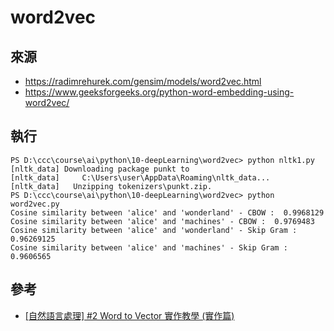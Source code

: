 # word2vec

## 來源

* https://radimrehurek.com/gensim/models/word2vec.html
* https://www.geeksforgeeks.org/python-word-embedding-using-word2vec/

## 執行

```
PS D:\ccc\course\ai\python\10-deepLearning\word2vec> python nltk1.py
[nltk_data] Downloading package punkt to
[nltk_data]     C:\Users\user\AppData\Roaming\nltk_data...
[nltk_data]   Unzipping tokenizers\punkt.zip.
PS D:\ccc\course\ai\python\10-deepLearning\word2vec> python word2vec.py
Cosine similarity between 'alice' and 'wonderland' - CBOW :  0.9968129
Cosine similarity between 'alice' and 'machines' - CBOW :  0.9769483
Cosine similarity between 'alice' and 'wonderland' - Skip Gram :  0.96269125
Cosine similarity between 'alice' and 'machines' - Skip Gram :  0.9606565
```

## 參考

* [[自然語言處理] #2 Word to Vector 實作教學 (實作篇)](https://medium.com/royes-researchcraft/%E8%87%AA%E7%84%B6%E8%AA%9E%E8%A8%80%E8%99%95%E7%90%86-2-word-to-vector-%E5%AF%A6%E4%BD%9C%E6%95%99%E5%AD%B8-%E5%AF%A6%E4%BD%9C%E7%AF%87-e2c1be2346fc)
